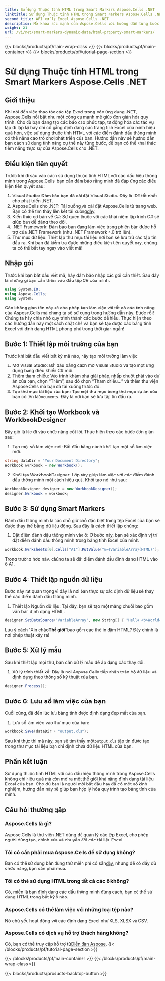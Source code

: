 ```yaml
---
title: Sử dụng Thuộc tính HTML trong Smart Markers Aspose.Cells .NET
linktitle: Sử dụng Thuộc tính HTML trong Smart Markers Aspose.Cells .NET
second_title: API xử lý Excel Aspose.Cells .NET
description: Mở khóa sức mạnh của Aspose.Cells với hướng dẫn từng bước về cách sử dụng thuộc tính HTML trong các dấu hiệu thông minh cho các ứng dụng .NET.
weight: 21
url: /vi/net/smart-markers-dynamic-data/html-property-smart-markers/
---
```


{{< blocks/products/pf/main-wrap-class >}}
{{< blocks/products/pf/main-container >}}
{{< blocks/products/pf/tutorial-page-section >}}

# Sử dụng Thuộc tính HTML trong Smart Markers Aspose.Cells .NET

## Giới thiệu
Khi nói đến việc thao tác các tệp Excel trong các ứng dụng .NET, Aspose.Cells nổi bật như một công cụ mạnh mẽ giúp đơn giản hóa quy trình. Cho dù bạn đang tạo các báo cáo phức tạp, tự động hóa các tác vụ lặp đi lặp lại hay chỉ cố gắng định dạng các trang tính Excel của mình hiệu quả hơn, việc sử dụng thuộc tính HTML với các điểm đánh dấu thông minh có thể nâng cao trò chơi phát triển của bạn. Hướng dẫn này sẽ hướng dẫn bạn cách sử dụng tính năng cụ thể này từng bước, để bạn có thể khai thác tiềm năng thực sự của Aspose.Cells cho .NET.
## Điều kiện tiên quyết
Trước khi đi sâu vào cách sử dụng thuộc tính HTML với các dấu hiệu thông minh trong Aspose.Cells, bạn cần đảm bảo rằng mình đã đáp ứng các điều kiện tiên quyết sau:
1. Visual Studio: Đảm bảo bạn đã cài đặt Visual Studio. Đây là IDE tốt nhất cho phát triển .NET.
2.  Aspose.Cells cho .NET: Tải xuống và cài đặt Aspose.Cells từ trang web. Bạn có thể tìm thấy liên kết tải xuống[đây](https://releases.aspose.com/cells/net/).
3. Kiến thức cơ bản về C#: Sự quen thuộc với các khái niệm lập trình C# sẽ giúp bạn dễ dàng theo dõi. 
4. .NET Framework: Đảm bảo bạn đang làm việc trong phiên bản được hỗ trợ của .NET Framework (như .NET Framework 4.0 trở lên).
5. Thư mục dữ liệu: Thiết lập thư mục tài liệu nơi bạn sẽ lưu trữ các tập tin đầu ra. 
Khi bạn đã kiểm tra được những điều kiện tiên quyết này, chúng ta có thể bắt tay ngay vào viết mã!
## Nhập gói
Trước khi bạn bắt đầu viết mã, hãy đảm bảo nhập các gói cần thiết. Sau đây là những gì bạn cần thêm vào đầu tệp C# của mình:
```csharp
using System.IO;
using Aspose.Cells;
using System;
```
Các không gian tên này sẽ cho phép bạn làm việc với tất cả các tính năng của Aspose.Cells mà chúng ta sẽ sử dụng trong hướng dẫn này.
Được rồi! Chúng ta hãy chia nhỏ quy trình thành các bước dễ hiểu. Thực hiện theo các hướng dẫn này một cách chặt chẽ và bạn sẽ tạo được các bảng tính Excel với định dạng HTML phong phú trong thời gian ngắn!
## Bước 1: Thiết lập môi trường của bạn
Trước khi bắt đầu viết bất kỳ mã nào, hãy tạo môi trường làm việc:
1. Mở Visual Studio: Bắt đầu bằng cách mở Visual Studio và tạo một ứng dụng bảng điều khiển C# mới.
2. Thêm tham chiếu: Vào trình khám phá giải pháp, nhấp chuột phải vào dự án của bạn, chọn “Thêm”, sau đó chọn “Tham chiếu…” và thêm thư viện Aspose.Cells mà bạn đã tải xuống trước đó.
3.  Tạo thư mục tài liệu của bạn: Tạo một thư mục trong thư mục dự án của bạn có tên là`Documents`. Đây là nơi bạn sẽ lưu tập tin đầu ra.
## Bước 2: Khởi tạo Workbook và WorkbookDesigner
Bây giờ là lúc đi vào chức năng cốt lõi. Thực hiện theo các bước đơn giản sau:
1. Tạo một sổ làm việc mới: Bắt đầu bằng cách khởi tạo một sổ làm việc mới.
```csharp
string dataDir = "Your Document Directory";
Workbook workbook = new Workbook();
```
2. Khởi tạo WorkbookDesigner: Lớp này giúp làm việc với các điểm đánh dấu thông minh một cách hiệu quả. Khởi tạo nó như sau:
```csharp
WorkbookDesigner designer = new WorkbookDesigner();
designer.Workbook = workbook;
```
## Bước 3: Sử dụng Smart Markers
Đánh dấu thông minh là các chỗ giữ chỗ đặc biệt trong tệp Excel của bạn sẽ được thay thế bằng dữ liệu động. Sau đây là cách thiết lập chúng:
1. Đặt điểm đánh dấu thông minh vào ô: Ở bước này, bạn sẽ xác định vị trí đặt điểm đánh dấu thông minh trong bảng tính Excel của mình.
```csharp
workbook.Worksheets[0].Cells["A1"].PutValue("&=$VariableArray(HTML)");
```
Trong trường hợp này, chúng ta sẽ đặt điểm đánh dấu định dạng HTML vào ô A1.
## Bước 4: Thiết lập nguồn dữ liệu
Bước này rất quan trọng vì đây là nơi bạn thực sự xác định dữ liệu sẽ thay thế các điểm đánh dấu thông minh.
1. Thiết lập Nguồn dữ liệu: Tại đây, bạn sẽ tạo một mảng chuỗi bao gồm văn bản định dạng HTML.
```csharp
designer.SetDataSource("VariableArray", new String[] { "Hello <b>World</b>", "Arabic", "Hindi", "Urdu", "French" });
```
 Lưu ý cách "Xin chào<b>Thế giới</b>"bao gồm các thẻ in đậm HTML? Đây chính là nơi phép thuật xảy ra!
## Bước 5: Xử lý mẫu
Sau khi thiết lập mọi thứ, bạn cần xử lý mẫu để áp dụng các thay đổi.
1. Xử lý trình thiết kế: Đây là nơi Aspose.Cells tiếp nhận toàn bộ dữ liệu và định dạng theo thông số kỹ thuật của bạn.
```csharp
designer.Process();
```
## Bước 6: Lưu sổ làm việc của bạn
Cuối cùng, đã đến lúc lưu bảng tính được định dạng đẹp mắt của bạn. 
1. Lưu sổ làm việc vào thư mục của bạn:
```csharp
workbook.Save(dataDir + "output.xls");
```
 Sau khi thực thi mã này, bạn sẽ tìm thấy một`output.xls` tập tin được tạo trong thư mục tài liệu bạn chỉ định chứa dữ liệu HTML của bạn.
## Phần kết luận
Sử dụng thuộc tính HTML với các dấu hiệu thông minh trong Aspose.Cells không chỉ hiệu quả mà còn mở ra một thế giới khả năng định dạng tài liệu Excel của bạn. Cho dù bạn là người mới bắt đầu hay đã có một số kinh nghiệm, hướng dẫn này sẽ giúp bạn hợp lý hóa quy trình tạo bảng tính của mình.
## Câu hỏi thường gặp
### Aspose.Cells là gì?
Aspose.Cells là thư viện .NET dùng để quản lý các tệp Excel, cho phép người dùng tạo, chỉnh sửa và chuyển đổi các tài liệu Excel.
### Tôi có cần phải mua Aspose.Cells để sử dụng không?
 Bạn có thể sử dụng bản dùng thử miễn phí có sẵn[đây](https://releases.aspose.com/), nhưng để có đầy đủ chức năng, bạn cần phải mua. 
### Tôi có thể sử dụng HTML trong tất cả các ô không?
Có, miễn là bạn định dạng các dấu thông minh đúng cách, bạn có thể sử dụng HTML trong bất kỳ ô nào.
### Aspose.Cells có thể làm việc với những loại tệp nào?
Nó chủ yếu hoạt động với các định dạng Excel như XLS, XLSX và CSV.
### Aspose.Cells có dịch vụ hỗ trợ khách hàng không?
 Có, bạn có thể truy cập hỗ trợ từ[Diễn đàn Aspose](https://forum.aspose.com/c/cells/9).
{{< /blocks/products/pf/tutorial-page-section >}}

{{< /blocks/products/pf/main-container >}}
{{< /blocks/products/pf/main-wrap-class >}}

{{< blocks/products/products-backtop-button >}}
